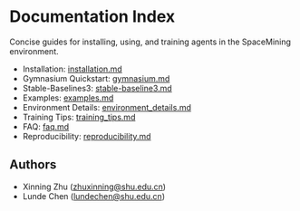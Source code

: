 # Documentation Index

Concise guides for installing, using, and training agents in the SpaceMining environment.

- Installation: [installation.md](installation.md)
- Gymnasium Quickstart: [gymnasium.md](gymnasium.md)
- Stable-Baselines3: [stable-baseline3.md](stable-baseline3.md)
- Examples: [examples.md](examples.md)
- Environment Details: [environment_details.md](environment_details.md)
- Training Tips: [training_tips.md](training_tips.md)
- FAQ: [faq.md](faq.md)
- Reproducibility: [reproducibility.md](reproducibility.md)

## Authors

- Xinning Zhu (zhuxinning@shu.edu.cn)
- Lunde Chen (lundechen@shu.edu.cn)